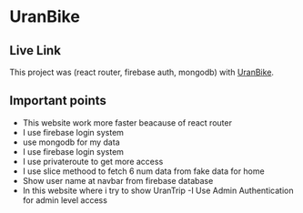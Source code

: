 # UranBike
## Live Link
This project was (react router, firebase auth, mongodb) with [UranBike](https://uranbike-99a82.web.app).

## Important points

- This website work more faster beacause of react router
- I use firebase login system 
- use mongodb for my data
- I use firebase login system 
- I use privateroute to get more access
- I use slice methood to fetch 6 num data from fake data for home
- Show user name at navbar from firebase database
- In this website where i try to show UranTrip
-I Use Admin Authentication for admin level access 